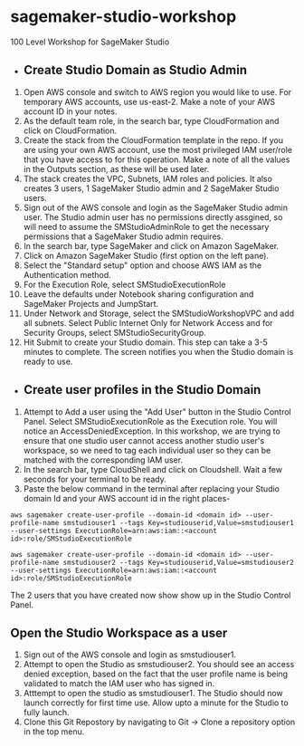 # sagemaker-studio-workshop
100 Level Workshop for SageMaker Studio

- ## Create Studio Domain as Studio Admin

1. Open AWS console and switch to AWS region you would like to use. For temporary AWS accounts, use us-east-2. Make a note of your AWS account ID in your notes.
2. As the default team role, in the search bar, type CloudFormation and click on CloudFormation.
3. Create the stack from the CloudFormation template in the repo. If you are using your own AWS account, use the most privileged IAM user/role that you have access to for this operation. Make a note of all the values in the Outputs section, as these will be used later.
4. The stack creates the VPC, Subnets, IAM roles and policies. It also creates 3 users, 1 SageMaker Studio admin and 2 SageMaker Studio users. 
5. Sign out of the AWS console and login as the SageMaker Studio admin user. The Studio admin user has no permissions directly assgined, so will need to assume the SMStudioAdminRole to get the necessary permissions that a SageMaker Studio admin requires.
6. In the search bar, type SageMaker and click on Amazon SageMaker.
7. Click on Amazon SageMaker Studio (first option on the left pane).
8. Select the "Standard setup" option and choose AWS IAM as the Authentication method.
9. For the Execution Role, select SMStudioExecutionRole
10. Leave the defaults under Notebook sharing configuration and SageMaker Projects and JumpStart. 
11. Under Network and Storage, select the SMStudioWorkshopVPC and add all subnets. Select Public Internet Only for Network Access and for Security Groups, select SMStudioSecurityGroup.  
12. Hit Submit to create your Studio domain. This step can take a 3-5 minutes to complete. The screen notifies you when the Studio domain is ready to use.

- ## Create user profiles in the Studio Domain

1. Attempt to Add a user using the "Add User" button in the Studio Control Panel. Select SMStudioExecutionRole as the Execution role. You will notice an AccessDeniedException. In this workshop, we are trying to ensure that one studio user cannot access another studio user's workspace, so we need to tag each individual user so they can be matched with the corresponding IAM user.
2. In the search bar, type CloudShell and click on Cloudshell. Wait a few seconds for your terminal to be ready.
3. Paste the below command in the terminal after replacing your Studio domain Id and your AWS account id in the right places- 

  ```
  aws sagemaker create-user-profile --domain-id <domain id> --user-profile-name smstudiouser1 --tags Key=studiouserid,Value=smstudiouser1 --user-settings ExecutionRole=arn:aws:iam::<account id>:role/SMStudioExecutionRole
  
 aws sagemaker create-user-profile --domain-id <domain id> --user-profile-name smstudiouser2 --tags Key=studiouserid,Value=smstudiouser2 --user-settings ExecutionRole=arn:aws:iam::<account id>:role/SMStudioExecutionRole
  ```
  
 The 2 users that you have created now show show up in the Studio Control Panel.
   
## Open the Studio Workspace as a user

1. Sign out of the AWS console and login as smstudiouser1. 
2. Attempt to open the Studio as smstudiouser2. You should see an access denied exception, based on the fact that the user profile name is being validated to match the IAM user who has signed in.
3. Atttempt to open the studio as smstudiouser1. The Studio should now launch correctly for first time use. Allow upto a minute for the Studio to fully launch. 
4. Clone this Git Repostory by navigating to Git -> Clone a repository option in the top menu.
